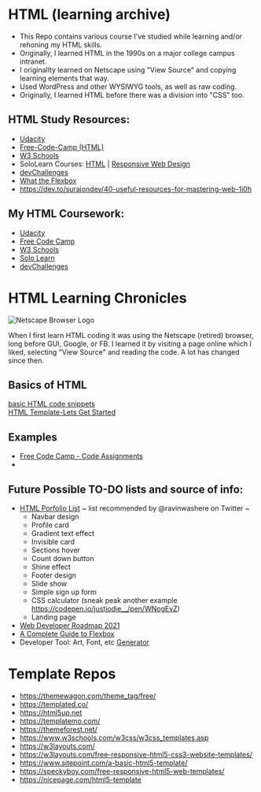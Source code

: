 # HTML (learning archive)
* This Repo contains various course I've studied while learning and/or rehoning my HTML skills. 
* Originally, I learned HTML in the 1990s on a major college campus intranet.
* I originallty learned on Netscape using "View Source" and copying learning elements that way. 
* Used WordPress and other WYSIWYG tools, as well as raw coding.
* Originally, I learned HTML before there was a division into "CSS" too. 

## HTML Study Resources: 
* [Udacity](https://www.udacity.com/course/intro-to-html-and-css--ud001)
* [Free-Code-Camp (HTML)](https://www.freecodecamp.org/news/html-and-css-course/)
* [W3 Schools](https://www.w3schools.com/)
* SoloLearn Courses: [HTML](https://www.sololearn.com/learning/1014) | [Responsive Web Design](https://www.sololearn.com/Certificate/1162-15619122/jpg)
* [devChallenges](https://devchallenges.io/learn)
* [What the Flexbox](https://github.com/EO4wellness/What-The-Flexbox/blob/eo4wellness/readme.md)
* https://dev.to/surajondev/40-useful-resources-for-mastering-web-1i0h 

## My HTML Coursework: 
* [Udacity](#)
* [Free Code Camp](https://github.com/EO4wellness/T-I-L/tree/main/HTML/free-code-camp-org)
* [W3 Schools](#)
* [Solo Learn](https://www.sololearn.com/Certificate/1014-15619122/jpg/)
* [devChallenges](https://github.com/EO4wellness/T-I-L/tree/main/HTML/DevChallenges)

# HTML Learning Chronicles 
![Netscape Browser Logo](https://uploads-ssl.webflow.com/5966ea9b9217ca534caf13d5/5c56614a53095803c146677b_70%20Netscape.png)

When I first learn HTML coding it was using the Netscape (retired) browser, long before GUI, Google, or FB.  I learned it by visiting a page online which I liked, selecting "View Source" and reading the code.  A lot has changed since then. 

## Basics of HTML
[basic HTML code snippets](https://github.com/EO4wellness/T-I-L/tree/main/HTML/Basic-Code)<br>
[HTML Template-Lets Get Started](https://github.com/EO4wellness/T-I-L/blob/main/HTML/Basic-Code/head.html)<br>

## Examples 
* [Free Code Camp - Code Assignments](https://github.com/EO4wellness/T-I-L/tree/main/HTML/free-code-camp-org/exercise-solutions)
* 

## Future Possible TO-DO lists and source of info: 
* [HTML Porfolio List](https://twitter.com/ravinwashere/status/1343434835793100800)
  ~ list recommended by @ravinwashere on Twitter ~
    - Navbar design 
    - Profile card
    - Gradient text effect
    - Invisible card
    - Sections hover
    - Count down button
    - Shine effect
    - Footer design
    - Slide show
    - Simple sign up form
    - CSS calculator (sneak peak another example https://codepen.io/justjodie__/pen/WNogEvZ) 
    - Landing page
* [Web Developer Roadmap 2021](https://github.com/EO4wellness/T-I-L/tree/main/HTML/DevChallenges) 
* [A Complete Guide to Flexbox](https://css-tricks.com/snippets/css/a-guide-to-flexbox/)
* Developer Tool:  Art, Font, etc [Generator](https://fsymbols.com/generators/carty/)

# Template Repos 
* https://themewagon.com/theme_tag/free/ 
* https://templated.co/
* https://html5up.net
* https://templatemo.com/
* https://themeforest.net/
* https://www.w3schools.com/w3css/w3css_templates.asp
* https://w3layouts.com/
* https://w3layouts.com/free-responsive-html5-css3-website-templates/
* https://www.sitepoint.com/a-basic-html5-template/
* https://speckyboy.com/free-responsive-html5-web-templates/
* https://nicepage.com/html5-template
